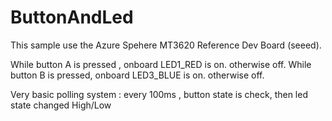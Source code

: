 # ButtonAndLed

This sample use the Azure Spehere MT3620 Reference Dev Board (seeed). 

While button A is pressed , onboard LED1_RED is on. otherwise off.
While button B is pressed, onboard LED3_BLUE is on. otherwise off.

Very basic polling system : every 100ms , button state is check, then led state changed High/Low